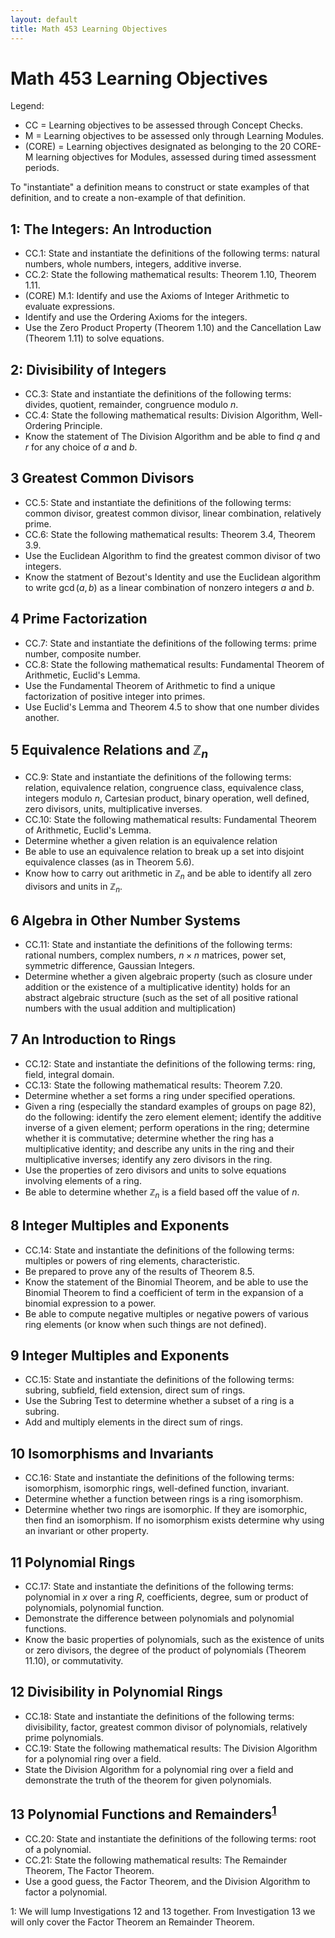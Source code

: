 ```yaml
---
layout: default
title: Math 453 Learning Objectives
---
```

# Math 453 Learning Objectives	

Legend: 

+ CC = Learning objectives to be assessed through Concept Checks. 
+ M = Learning objectives to be assessed only through Learning Modules.
+ (CORE) = Learning objectives designated as belonging to the 20 CORE-M learning objectives for Modules, assessed during timed assessment periods.

To "instantiate" a definition means to construct or state examples of that definition, and to create a non-example of that definition. 

## 1: The Integers: An Introduction

+ CC.1: State and instantiate the definitions of the following terms: natural numbers, whole numbers, integers, additive inverse.
+ CC.2: State the following mathematical results: Theorem 1.10, Theorem 1.11.
+ (CORE) M.1: Identify and use the Axioms of Integer Arithmetic to evaluate expressions.
+ Identify and use the Ordering Axioms for the integers.
+ Use the Zero Product Property (Theorem 1.10) and the Cancellation Law (Theorem 1.11) to solve equations.

## 2: Divisibility of Integers

+ CC.3: State and instantiate the definitions of the following terms: divides, quotient, remainder, congruence modulo $n$.
+ CC.4: State the following mathematical results: Division Algorithm, Well-Ordering Principle.
+ Know the statement of The Division Algorithm and be able to find $q$ and $r$ for any choice of $a$ and $b$.

## 3 Greatest Common Divisors

+ CC.5: State and instantiate the definitions of the following terms: common divisor, greatest common divisor, linear combination, relatively prime.
+ CC.6: State the following mathematical results: Theorem 3.4, Theorem 3.9.
+ Use the Euclidean Algorithm to find the greatest common divisor of two integers.
+ Know the statment of Bezout's Identity and use the Euclidean algorithm to write $\gcd(a,b)$ as a linear combination of nonzero integers $a$ and $b$.

## 4 Prime Factorization

+ CC.7: State and instantiate the definitions of the following terms: prime number, composite number.
+ CC.8: State the following mathematical results: Fundamental Theorem of Arithmetic, Euclid's Lemma.
+ Use the Fundamental Theorem of Arithmetic to find a unique factorization of positive integer into primes.
+ Use Euclid's Lemma and Theorem 4.5 to show that one number divides another.

## 5 Equivalence Relations and $\mathbb{Z}_n$

+ CC.9: State and instantiate the definitions of the following terms: relation, equivalence relation, congruence class, equivalence class, integers modulo $n$, Cartesian product, binary operation, well defined, zero divisors, units, multiplicative inverses.
+ CC.10: State the following mathematical results: Fundamental Theorem of Arithmetic, Euclid's Lemma.
+ Determine whether a given relation is an equivalence relation
+ Be able to use an equivalence relation to break up a set into disjoint equivalence classes (as in Theorem 5.6).
+ Know how to carry out arithmetic in $\mathbb{Z}_n$ and be able to identify all zero divisors and units in $\mathbb{Z}_n$.

## 6 Algebra in Other Number Systems

+ CC.11: State and instantiate the definitions of the following terms: rational numbers, complex numbers, $n\times n$ matrices, power set, symmetric difference, Gaussian Integers.
+ Determine whether a given algebraic property (such as closure under addition or the existence of a multiplicative identity) holds for an abstract algebraic structure (such as the set of all positive rational numbers with the usual addition and multiplication)

## 7 An Introduction to Rings

+ CC.12: State and instantiate the definitions of the following terms: ring, field, integral domain.
+ CC.13: State the following mathematical results: Theorem 7.20.
+ Determine whether a set forms a ring under specified operations.
+ Given a ring (especially the standard examples of groups on page 82), do the following: identify the zero element element; identify the additive inverse of a given element; perform operations in the ring; determine whether it is commutative; determine whether the ring has a multiplicative identity; and describe any units in the ring and their multiplicative inverses; identify any zero divisors in the ring.
+ Use the properties of zero divisors and units to solve equations involving elements of a ring.
+ Be able to determine whether $\mathbb{Z}_n$ is a field based off the value of $n$.

## 8 Integer Multiples and Exponents

+ CC.14: State and instantiate the definitions of the following terms: multiples or powers of ring elements, characteristic.
+ Be prepared to prove any of the results of Theorem 8.5.
+ Know the statement of the Binomial Theorem, and be able to use the Binomial Theorem to find a coefficient of term in the expansion of a binomial expression to a power.
+ Be able to compute negative multiples or negative powers of various ring elements (or know when such things are not defined).

## 9 Integer Multiples and Exponents

+ CC.15: State and instantiate the definitions of the following terms: subring, subfield, field extension, direct sum of rings.
+ Use the Subring Test to determine whether a subset of a ring is a subring.
+ Add and multiply elements in the direct sum of rings.

## 10 Isomorphisms and Invariants
+ CC.16: State and instantiate the definitions of the following terms: isomorphism, isomorphic rings, well-defined function, invariant.
+ Determine whether a function between rings is a ring isomorphism.
+ Determine whether two rings are isomorphic. If they are isomorphic, then find an isomorphism. If no isomorphism exists determine why using an invariant or other property.

## 11 Polynomial Rings
+ CC.17: State and instantiate the definitions of the following terms: polynomial in $x$ over a ring $R$, coefficients, degree, sum or product of polynomials, polynomial function.
+ Demonstrate the difference between polynomials and polynomial functions.
+ Know the basic properties of polynomials, such as the existence of units or zero divisors, the degree of the product of polynomials (Theorem 11.10), or commutativity.

## 12 Divisibility in Polynomial Rings
+ CC.18: State and instantiate the definitions of the following terms: divisibility, factor, greatest common divisor of polynomials, relatively prime polynomials.
+ CC.19: State the following mathematical results: The Division Algorithm for a polynomial ring over a field.
+ State the Division Algorithm for a polynomial ring over a field and demonstrate the truth of the theorem for given polynomials.

## 13 Polynomial Functions and Remainders<sup>[1](#myfootnote1)</sup>
+ CC.20: State and instantiate the definitions of the following terms: root of a polynomial.
+ CC.21: State the following mathematical results: The Remainder Theorem, The Factor Theorem.
+ Use a good guess, the Factor Theorem, and the Division Algorithm to factor a polynomial.

<a name="myfootnote1">1</a>: We will lump Investigations 12 and 13 together. From Investigation 13 we will only cover the Factor Theorem an Remainder Theorem.










